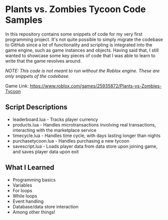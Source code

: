# Plants vs. Zombies Tycoon Code Samples
In this repository contains some snippets of code for my very first programming project. It's not quite possible to simply migrate the codebase to GitHub since a lot of functionality and scripting is integrated into the game engine, such as game instances and objects. Having said that, I still wanted to showcase some key pieces of code that I was able to learn to write that the game revolves around.

*NOTE: This code is not meant to run without the Roblox engine. These are only snippets of the codebase.*

Game Link: https://www.roblox.com/games/25935872/Plants-vs-Zombies-Tycoon

## Script Descriptions
-   leaderboard.lua - Tracks player currency
-   products.lua - Handles microtransactions involving real transactions, interacting with the marketplace service
-   timecycle.lua - Handles time cycle, with days lasting longer than nights
-   purchasetycoon.lua - Handles purchasing a new tycoon
-   savescript.lua - Loads player data from data store upon joining game, and saves player data upon exit

## What I Learned
- Programming basics
- Variables
- For loops
- While loops
- Event handling
- Database/data store interaction
- Among other things!
